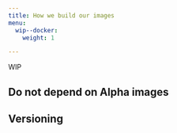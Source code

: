 ```yaml
---
title: How we build our images
menu:
  wip--docker:
    weight: 1

---
```

WIP

## Do not depend on Alpha images

## Versioning